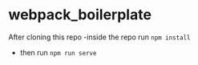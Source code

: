# webpack_boilerplate

After cloning this repo
 -inside the repo run `npm install`
 - then run `npm run serve`